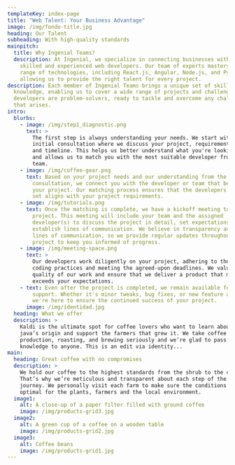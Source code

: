 ```yaml
---
templateKey: index-page
title: "Web Talent: Your Business Advantage"
image: /img/fondo-title.jpg
heading: Our Talent
subheading: With high-quality standards
mainpitch:
  title: Why Ingenial Teams?
  description: At Ingenial, we specialize in connecting businesses with highly
    skilled and experienced web developers. Our team of experts masters a wide
    range of technologies, including React.js, Angular, Node.js, and Python,
    allowing us to provide the right talent for every project.
description: Each member of Ingenial Teams brings a unique set of skills and
  knowledge, enabling us to cover a wide range of projects and challenges. Our
  developers are problem-solvers, ready to tackle and overcome any challenge
  that arises.
intro:
  blurbs:
    - image: /img/step1_diagnostic.png
      text: >
        The first step is always understanding your needs. We start with an
        initial consultation where we discuss your project, requirements, goals,
        and timeline. This helps us better understand what you're looking for
        and allows us to match you with the most suitable developer from our
        team.
    - image: /img/coffee-gear.png
      text: Based on your project needs and our understanding from the initial
        consultation, we connect you with the developer or team that best fits
        your project. Our matching process ensures that the developers’ skill
        set aligns with your project requirements.
    - image: /img/tutorials.png
      text: Once the matching is complete, we have a kickoff meeting to start the
        project. This meeting will include your team and the assigned
        developer(s) to discuss the project in detail, set expectations, and
        establish lines of communication. We believe in transparency and open
        lines of communication, so we provide regular updates throughout the
        project to keep you informed of progress.
    - image: /img/meeting-space.png
      text: >
        Our developers work diligently on your project, adhering to the best
        coding practices and meeting the agreed-upon deadlines. We value the
        quality of our work and ensure that we deliver a product that meets or
        exceeds your expectations.
    - text: Even after the project is completed, we remain available for any necessary
        support. Whether it's minor tweaks, bug fixes, or new feature additions,
        we're here to ensure the continued success of your project.
      image: /img/identidad.jpg
  heading: What we offer
  description: >
    Kaldi is the ultimate spot for coffee lovers who want to learn about their
    java’s origin and support the farmers that grew it. We take coffee
    production, roasting, and brewing seriously and we’re glad to pass that
    knowledge to anyone. This is an edit via identity...
main:
  heading: Great coffee with no compromises
  description: >
    We hold our coffee to the highest standards from the shrub to the cup.
    That’s why we’re meticulous and transparent about each step of the coffee’s
    journey. We personally visit each farm to make sure the conditions are
    optimal for the plants, farmers and the local environment.
  image1:
    alt: A close-up of a paper filter filled with ground coffee
    image: /img/products-grid3.jpg
  image2:
    alt: A green cup of a coffee on a wooden table
    image: /img/products-grid2.jpg
  image3:
    alt: Coffee beans
    image: /img/products-grid1.jpg
---
```

